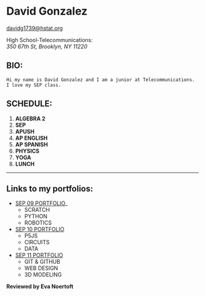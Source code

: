 # David Gonzalez

davidg1739@hstat.org

High School-Telecommunications:  
_350 67th St, Brooklyn, NY 11220_

## BIO:  
    Hi my name is David Gonzalez and I am a junior at Telecommunications. I love my SEP class.
    
## SCHEDULE:
1. **ALGEBRA 2**
2. **SEP**
3. **APUSH**
4. **AP ENGLISH**
5. **AP SPANISH**
6. **PHYSICS**
7. **YOGA**  
8. **LUNCH**

---

## Links to my portfolios:
   * [SEP 09 PORTFOLIO](https://sites.google.com/a/hstat.org/davidg1739sep09/)_  
     * SCRATCH
     * PYTHON
     * ROBOTICS
   * [SEP 10 PORTFOLIO](https://sites.google.com/a/hstat.org/davidg1739sep10/)
     * P5JS
     * CIRCUITS
     * DATA
   * [SEP 11 PORTFOLIO](https://sites.google.com/a/hstat.org/davidg1739sep11/)
     * GIT & GITHUB
     * WEB DESIGN
     * 3D MODELING  
     
**Reviewed by Eva Noertoft**